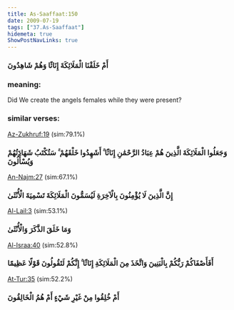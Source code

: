 ```yaml
---
title: As-Saaffaat:150
date: 2009-07-19
tags: ["37.As-Saaffaat"]
hidemeta: true 
ShowPostNavLinks: true 
---
```

### أَمْ خَلَقْنَا الْمَلَائِكَةَ إِنَاثًا وَهُمْ شَاهِدُونَ
### meaning: 
Did We create the angels females while they were present?
### similar verses: 

[Az-Zukhruf:19](/43/19) (sim:79.1%)

### وَجَعَلُوا الْمَلَائِكَةَ الَّذِينَ هُمْ عِبَادُ الرَّحْمَٰنِ إِنَاثًا ۚ أَشَهِدُوا خَلْقَهُمْ ۚ سَتُكْتَبُ شَهَادَتُهُمْ وَيُسْأَلُونَ

[An-Najm:27](/53/27) (sim:67.1%)

### إِنَّ الَّذِينَ لَا يُؤْمِنُونَ بِالْآخِرَةِ لَيُسَمُّونَ الْمَلَائِكَةَ تَسْمِيَةَ الْأُنْثَىٰ

[Al-Lail:3](/92/3) (sim:53.1%)

### وَمَا خَلَقَ الذَّكَرَ وَالْأُنْثَىٰ

[Al-Israa:40](/17/40) (sim:52.8%)

### أَفَأَصْفَاكُمْ رَبُّكُمْ بِالْبَنِينَ وَاتَّخَذَ مِنَ الْمَلَائِكَةِ إِنَاثًا ۚ إِنَّكُمْ لَتَقُولُونَ قَوْلًا عَظِيمًا

[At-Tur:35](/52/35) (sim:52.2%)

### أَمْ خُلِقُوا مِنْ غَيْرِ شَيْءٍ أَمْ هُمُ الْخَالِقُونَ
